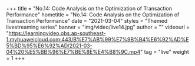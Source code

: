 +++
    title = "No.14: Code Analysis on the Optimization of Transaction Performance"
    hometitle = "No.14: Code Analysis on the Optimization of Transaction Performance"
    date = "2021-03-04"
    styles = "Themed livestreaming series"
    banner = "img/video/live14.jpg"
    author = ""
    videourl = "https://learningvideo.obs.ap-southeast-1.myhuaweicloud.com:443/B%E7%AB%99%E7%9B%B4%E6%92%AD%E5%BD%95%E6%92%AD/2021-03-04%20%E5%BB%96%E7%BE%8E%E4%B8%9C.mp4" 
    tag = "live"
    weight = 1
+++